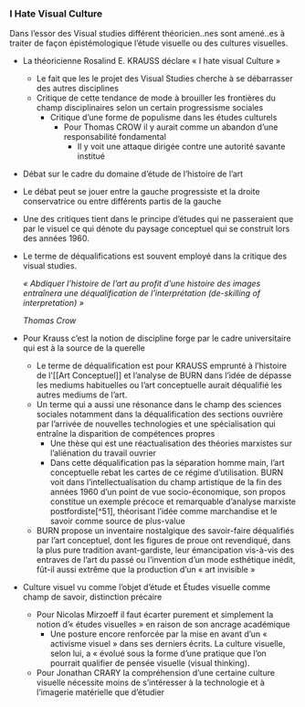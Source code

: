 ### I Hate Visual Culture
Dans l’essor des Visual studies différent théoricien..nes sont amené..es à traiter de façon épistémologique l’étude visuelle ou des cultures visuelles.
- La théoricienne Rosalind E. KRAUSS déclare « I hate visual Culture »
	- Le fait que les le projet des Visual Studies cherche à se débarrasser des autres disciplines
	- Critique de cette tendance de mode à brouiller les frontières du champ disciplinaires selon un certain progressisme sociales
		- Critique d’une forme de populisme dans les études culturels
			- Pour Thomas CROW il y aurait comme un abandon d’une responsabilité fondamental
				- Il y voit une attaque dirigée contre une autorité savante institué
- Débat sur le cadre du domaine d’étude de l’histoire de l’art
- Le débat peut se jouer entre la gauche progressiste et la droite conservatrice ou entre différents partis de la gauche
- Une des critiques tient dans le principe d’études qui ne passeraient que par le visuel ce qui dénote du paysage conceptuel qui se construit lors des années 1960.
- Le terme de déqualifications est souvent employé dans la critique des visual studies.
  
  *« Abdiquer l’histoire de l’art au profit d’une histoire des images entraînera une déqualification de l’interprétation (de-skilling of interpretation) »*
  
  *Thomas Crow*
- Pour Krauss c’est la notion de discipline forge par le cadre universitaire qui est à la source de la querelle
	- Le terme de déqualification est pour KRAUSS emprunté à l’histoire de l'[[Art Conceptuel]] et l’analyse de BURN dans l’idée de dépasse les mediums habituelles ou l’art conceptuelle aurait déqualifié les autres mediums de l’art.
	- Un terme qui a aussi une résonance dans le champ des sciences sociales notamment dans la déqualification des sections ouvrière par l’arrivée de nouvelles technologies et une spécialisation qui entraîne la disparition de compétences propres
		- Une thèse qui est une réactualisation des théories marxistes sur l’aliénation du travail ouvrier
		- Dans cette déqualification pas la séparation homme main, l’art conceptuelle rebat les cartes de ce régime d’utilisation. BURN voit dans l’intellectualisation du champ artistique de la fin des années 1960 d’un point de vue socio-économique, son propos constitue un exemple précoce et remarquable d’analyse marxiste postfordiste[^51], théorisant l’idée comme marchandise et le savoir comme source de plus-value
	- BURN propose un inventaire nostalgique des savoir-faire déqualifiés par l’art conceptuel, dont les figures de proue ont revendiqué, dans la plus pure tradition avant-gardiste, leur émancipation vis-à-vis des entraves de l’art du passé ou l’invention d’un mode esthétique inédit, fût-il aussi extrême que la production d’un « art invisible »
- Culture visuel vu comme l’objet d’étude et Études visuelle comme champ de savoir, distinction précaire
	- Pour Nicolas Mirzoeff il faut écarter purement et simplement la notion d’« études visuelles » en raison de son ancrage académique
		- Une posture encore renforcée par la mise en avant d’un « activisme visuel » dans ses derniers écrits. La culture visuelle, selon lui, a « évolué sous la forme d’une pratique que l’on pourrait qualifier de pensée visuelle (visual thinking).
	- Pour Jonathan CRARY la compréhension d’une certaine culture visuelle nécessite moins de s’intéresser à la technologie et à l’imagerie matérielle que d’étudier